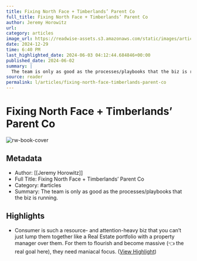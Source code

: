 ```yaml
---
title: Fixing North Face + Timberlands’ Parent Co
full_title: Fixing North Face + Timberlands’ Parent Co
author: Jeremy Horowitz
url: 
category: articles
image_url: https://readwise-assets.s3.amazonaws.com/static/images/article4.6bc1851654a0.png
date: 2024-12-29
time: 6:40 PM
last_highlighted_date: 2024-06-03 04:12:44.684846+00:00
published_date: 2024-06-02
summary: |
  The team is only as good as the processes/playbooks that the biz is running.
source: reader
permalink: l/articles/fixing-north-face-timberlands-parent-co
---
```

# Fixing North Face + Timberlands’ Parent Co

![rw-book-cover](https://readwise-assets.s3.amazonaws.com/static/images/article4.6bc1851654a0.png)

## Metadata
- Author: [[Jeremy Horowitz]]
- Full Title: Fixing North Face + Timberlands’ Parent Co
- Category: #articles
- Summary: The team is only as good as the processes/playbooks that the biz is running.

## Highlights
- Consumer is such a resource- and attention-heavy biz that you can’t just lump them together like a Real Estate portfolio with a property manager over them. For them to flourish and become massive (👈 the real goal here), they need maniacal focus. ([View Highlight](https://read.readwise.io/read/01hze4rpp99ajk8gff3nc2vnmr))


